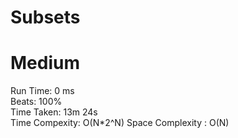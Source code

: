 Subsets
=========
# Medium
Run Time: 0 ms         
Beats: 100%       
Time Taken: 13m 24s  
Time Compexity: O(N*2^N)
Space Complexity : O(N)  
